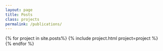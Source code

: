 ```yaml
---
layout: page
title: Posts
class: projects
permalink: /publications/
---
```


<!-- {:.hidden}
# Projects -->

<!-- {:.lead}
Here are some projects I have worked on for school, work, or fun. You can find the code for most of them on [GitHub](https://github.com/domoritz). -->

<div class="grid">
  {% for project in site.posts%}
    {% include project.html project=project %}
  {% endfor %}
</div>
